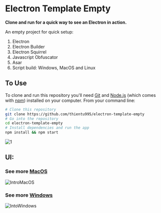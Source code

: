 # Electron Template Empty
**Clone and run for a quick way to see an Electron in action.**

An empty project for quick setup:
1. Electron
2. Electron Builder
3. Electron Squirrel
4. Javascript Obfuscator
5. Asar
6. Script build: Windows, MacOS and Linux

## To Use
To clone and run this repository you'll need [Git](https://git-scm.com) and [Node.js](https://nodejs.org/en/download/) (which comes with [npm](http://npmjs.com)) installed on your computer. From your command line:
```bash
# Clone this repository
git clone https://github.com/thientu995/electron-template-empty
# Go into the repository
cd electron-template-empty
# Install dependencies and run the app
npm install && npm start
```
![1](https://user-images.githubusercontent.com/15050790/85195905-963a5a80-b300-11ea-8b0a-80abc8e55572.png)


## UI:
### See more [MacOS](https://github.com/thientu995/electron-template-empty/issues/1)

![IntroMacOS](https://user-images.githubusercontent.com/15050790/84103888-783a4380-aa3e-11ea-95e3-00e722843dce.png)

### See more [Windows](https://github.com/thientu995/electron-template-empty/issues/2)
![IntoWindows](https://user-images.githubusercontent.com/15050790/84107338-935d8100-aa47-11ea-99cc-157d447b1e26.png)


